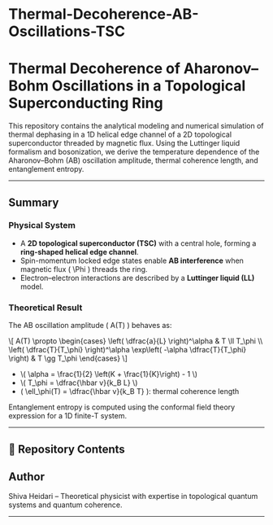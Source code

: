 # Thermal-Decoherence-AB-Oscillations-TSC

# Thermal Decoherence of Aharonov–Bohm Oscillations in a Topological Superconducting Ring

This repository contains the analytical modeling and numerical simulation of thermal dephasing in a 1D helical edge channel of a 2D topological superconductor threaded by magnetic flux. Using the Luttinger liquid formalism and bosonization, we derive the temperature dependence of the Aharonov–Bohm (AB) oscillation amplitude, thermal coherence length, and entanglement entropy.

---

##  Summary

###  Physical System
- A **2D topological superconductor (TSC)** with a central hole, forming a **ring-shaped helical edge channel**.
- Spin-momentum locked edge states enable **AB interference** when magnetic flux \( \Phi \) threads the ring.
- Electron–electron interactions are described by a **Luttinger liquid (LL)** model.

### Theoretical Result
The AB oscillation amplitude \( A(T) \) behaves as:

\\[
A(T) \propto
\begin{cases}
\left( \dfrac{a}{L} \right)^\alpha & T \ll T_\phi \\\\
\left( \dfrac{T}{T_\phi} \right)^\alpha \exp\left( -\alpha \dfrac{T}{T_\phi} \right) & T \gg T_\phi
\end{cases}
\\]

- \\( \alpha = \frac{1}{2} \left(K + \frac{1}{K}\right) - 1 \\)
- \\( T_\phi = \dfrac{\hbar v}{k_B L} \\)
- \( \ell_\phi(T) = \dfrac{\hbar v}{k_B T} \): thermal coherence length

Entanglement entropy is computed using the conformal field theory expression for a 1D finite-T system.

---

## 📁 Repository Contents



## Author
Shiva Heidari – Theoretical physicist with expertise in topological quantum systems and quantum coherence.

---

